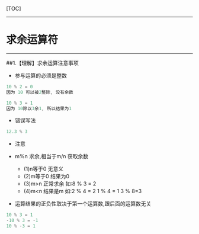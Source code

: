

[TOC]

---

# 求余运算符

---

##1.【理解】求余运算注意事项

- 参与运算的必须是整数

```c
10 % 2 = 0
因为 10 可以被2整除, 没有余数

10 % 3 = 1
因为 10除以3余1, 所以结果为1
```
- 错误写法

```c
12.3 % 3
```

- 注意
- m%n 求余,相当于m/n 获取余数
    + (1)n等于0 无意义
    + (2)m等于0 结果为0
    + (3)m>n 正常求余 如:8 % 3 = 2
    + (4)m<n 结果是m 如:2 % 4 = 2 1 % 4 = 1 3 % 8=3

- 运算结果的正负性取决于第一个运算数,跟后面的运算数无关
```c
10 % 3 = 1
-10 % 3 = -1
10 % -3 = 1
```



